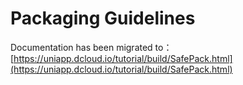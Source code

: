 # Packaging Guidelines

Documentation has been migrated to：[https://uniapp.dcloud.io/tutorial/build/SafePack.html](https://uniapp.dcloud.io/tutorial/build/SafePack.html)